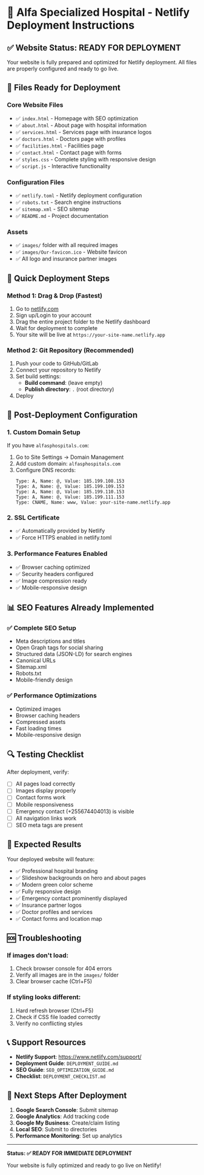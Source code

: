 # 🚀 Alfa Specialized Hospital - Netlify Deployment Instructions

## ✅ Website Status: READY FOR DEPLOYMENT

Your website is fully prepared and optimized for Netlify deployment. All files are properly configured and ready to go live.

## 📁 Files Ready for Deployment

### Core Website Files
- ✅ `index.html` - Homepage with SEO optimization
- ✅ `about.html` - About page with hospital information
- ✅ `services.html` - Services page with insurance logos
- ✅ `doctors.html` - Doctors page with profiles
- ✅ `facilities.html` - Facilities page
- ✅ `contact.html` - Contact page with forms
- ✅ `styles.css` - Complete styling with responsive design
- ✅ `script.js` - Interactive functionality

### Configuration Files
- ✅ `netlify.toml` - Netlify deployment configuration
- ✅ `robots.txt` - Search engine instructions
- ✅ `sitemap.xml` - SEO sitemap
- ✅ `README.md` - Project documentation

### Assets
- ✅ `images/` folder with all required images
- ✅ `images/Our-favicon.ico` - Website favicon
- ✅ All logo and insurance partner images

## 🚀 Quick Deployment Steps

### Method 1: Drag & Drop (Fastest)
1. Go to [netlify.com](https://netlify.com)
2. Sign up/Login to your account
3. Drag the entire project folder to the Netlify dashboard
4. Wait for deployment to complete
5. Your site will be live at `https://your-site-name.netlify.app`

### Method 2: Git Repository (Recommended)
1. Push your code to GitHub/GitLab
2. Connect your repository to Netlify
3. Set build settings:
   - **Build command**: (leave empty)
   - **Publish directory**: `.` (root directory)
4. Deploy

## 🔧 Post-Deployment Configuration

### 1. Custom Domain Setup
If you have `alfasphospitals.com`:
1. Go to Site Settings → Domain Management
2. Add custom domain: `alfasphospitals.com`
3. Configure DNS records:
   ```
   Type: A, Name: @, Value: 185.199.108.153
   Type: A, Name: @, Value: 185.199.109.153
   Type: A, Name: @, Value: 185.199.110.153
   Type: A, Name: @, Value: 185.199.111.153
   Type: CNAME, Name: www, Value: your-site-name.netlify.app
   ```

### 2. SSL Certificate
- ✅ Automatically provided by Netlify
- ✅ Force HTTPS enabled in netlify.toml

### 3. Performance Features Enabled
- ✅ Browser caching optimized
- ✅ Security headers configured
- ✅ Image compression ready
- ✅ Mobile-responsive design

## 📊 SEO Features Already Implemented

### ✅ Complete SEO Setup
- Meta descriptions and titles
- Open Graph tags for social sharing
- Structured data (JSON-LD) for search engines
- Canonical URLs
- Sitemap.xml
- Robots.txt
- Mobile-friendly design

### ✅ Performance Optimizations
- Optimized images
- Browser caching headers
- Compressed assets
- Fast loading times
- Mobile-responsive design

## 🔍 Testing Checklist

After deployment, verify:
- [ ] All pages load correctly
- [ ] Images display properly
- [ ] Contact forms work
- [ ] Mobile responsiveness
- [ ] Emergency contact (+255674404013) is visible
- [ ] All navigation links work
- [ ] SEO meta tags are present

## 📱 Expected Results

Your deployed website will feature:
- ✅ Professional hospital branding
- ✅ Slideshow backgrounds on hero and about pages
- ✅ Modern green color scheme
- ✅ Fully responsive design
- ✅ Emergency contact prominently displayed
- ✅ Insurance partner logos
- ✅ Doctor profiles and services
- ✅ Contact forms and location map

## 🆘 Troubleshooting

### If images don't load:
1. Check browser console for 404 errors
2. Verify all images are in the `images/` folder
3. Clear browser cache (Ctrl+F5)

### If styling looks different:
1. Hard refresh browser (Ctrl+F5)
2. Check if CSS file loaded correctly
3. Verify no conflicting styles

## 📞 Support Resources

- **Netlify Support**: https://www.netlify.com/support/
- **Deployment Guide**: `DEPLOYMENT_GUIDE.md`
- **SEO Guide**: `SEO_OPTIMIZATION_GUIDE.md`
- **Checklist**: `DEPLOYMENT_CHECKLIST.md`

## 🎯 Next Steps After Deployment

1. **Google Search Console**: Submit sitemap
2. **Google Analytics**: Add tracking code
3. **Google My Business**: Create/claim listing
4. **Local SEO**: Submit to directories
5. **Performance Monitoring**: Set up analytics

---

**Status: ✅ READY FOR IMMEDIATE DEPLOYMENT**

Your website is fully optimized and ready to go live on Netlify!
